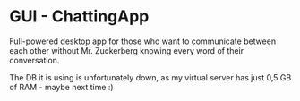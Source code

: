 # GUI - ChattingApp
Full-powered desktop app for those who want to communicate between each other without Mr. Zuckerberg knowing every word of their conversation.

The DB it is using is unfortunately down, as my virtual server has just 0,5 GB of RAM - maybe next time :)
